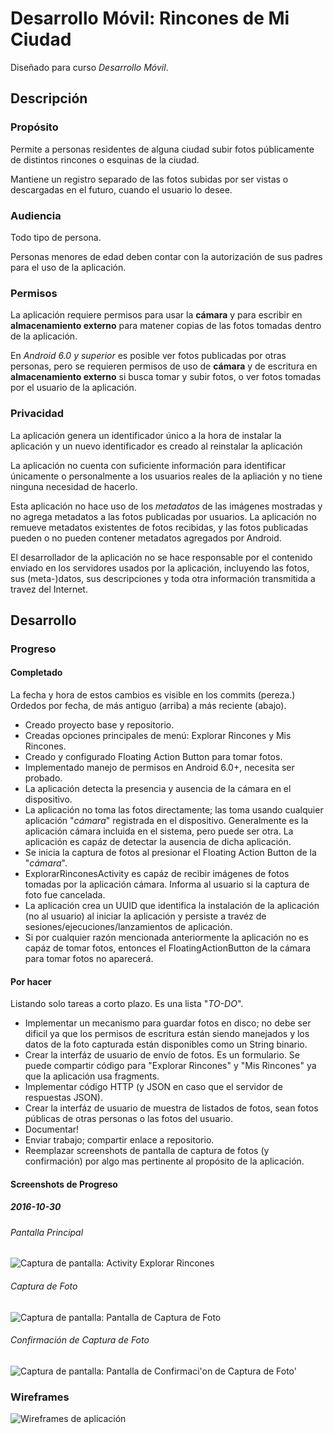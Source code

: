 Desarrollo Móvil: Rincones de Mi Ciudad
=======================================

Diseñado para curso *Desarrollo Móvil*.

Descripción
-----------

### Propósito

Permite a personas residentes de alguna ciudad subir fotos públicamente de distintos rincones o esquinas de la ciudad.

Mantiene un registro separado de las fotos subidas por ser vistas o descargadas en el futuro, cuando el usuario lo desee.

### Audiencia

Todo tipo de persona.

Personas menores de edad deben contar con la autorización de sus padres para el uso de la aplicación.

### Permisos

La aplicación requiere permisos para usar la **cámara** y para escribir en **almacenamiento externo** para matener copias de las fotos tomadas dentro de la aplicación.

En *Android 6.0 y superior* es posible ver fotos publicadas por otras personas, pero se requieren permisos de uso de **cámara** y de escritura en **almacenamiento externo** si busca tomar y subir fotos, o ver fotos tomadas por el usuario de la aplicación.

### Privacidad

La aplicación genera un identificador único a la hora de instalar la aplicación y un nuevo identificador es creado al reinstalar la aplicación

La aplicación no cuenta con suficiente información para identificar únicamente o personalmente a los usuarios reales de la apliación y no tiene ninguna necesidad de hacerlo.

Esta aplicación no hace uso de los *metadatos* de las imágenes mostradas y no agrega metadatos a las fotos publicadas por usuarios. La aplicación no remueve metadatos existentes de fotos recibidas, y las fotos publicadas pueden o no pueden contener metadatos agregados por Android.

El desarrollador de la aplicación no se hace responsable por el contenido enviado en los servidores usados por la aplicación, incluyendo las fotos, sus (meta-)datos, sus descripciones y toda otra información transmitida a travez del Internet.

Desarrollo
----------

### Progreso

#### Completado

La fecha y hora de estos cambios es visible en los commits (pereza.) Ordedos por fecha, de más antiguo (arriba) a más reciente (abajo).

* Creado proyecto base y repositorio.
* Creadas opciones principales de menú: Explorar Rincones y Mis Rincones.
* Creado y configurado Floating Action Button para tomar fotos.
* Implementado manejo de permisos en Android 6.0+, necesita ser probado.
* La aplicación detecta la presencia y ausencia de la cámara en el dispositivo.
* La aplicación no toma las fotos directamente; las toma usando cualquier aplicación "*cámara*" registrada en el dispositivo. Generalmente es la aplicación cámara incluida en el sistema, pero puede ser otra. La aplicación es capáz de detectar la ausencia de dicha aplicación.
* Se inicia la captura de fotos al presionar el Floating Action Button de la "*cámara*".
* ExplorarRinconesActivity es capáz de recibir imágenes de fotos tomadas por la aplicación cámara. Informa al usuario si la captura de foto fue cancelada.
* La aplicación crea un UUID que identifica la instalación de la aplicación (no al usuario) al iniciar la aplicación y persiste a travéz de sesiones/ejecuciones/lanzamientos de aplicación.
* Si por cualquier razón mencionada anteriormente la aplicación no es capáz de tomar fotos, entonces el FloatingActionButton de la cámara para tomar fotos no aparecerá.

#### Por hacer

Listando solo tareas a corto plazo. Es una lista "*TO-DO*".

* Implementar un mecanismo para guardar fotos en disco; no debe ser dificil ya que los permisos de escritura están siendo manejados y los datos de la foto capturada están disponibles como un String binario.
* Crear la interfáz de usuario de envío de fotos. Es un formulario. Se puede compartir código para "Explorar Rincones" y "Mis Rincones" ya que la aplicación usa fragments.
* Implementar código HTTP (y JSON en caso que el servidor de respuestas JSON).
* Crear la interfáz de usuario de muestra de listados de fotos, sean fotos públicas de otras personas o las fotos del usuario.
* Documentar!
* Enviar trabajo; compartir enlace a repositorio.
* Reemplazar screenshots de pantalla de captura de fotos (y confirmación) por algo mas pertinente al propósito de la aplicación.

#### Screenshots de Progreso

##### 2016-10-30

###### Pantalla Principal

![Captura de pantalla: Activity Explorar Rincones](https://dl.dropboxusercontent.com/u/92267203/Static/uni/Desarrollo%20M%C3%B3vil/RinconesDeMiCiudad/screenshots/2016-10-30-explorar-rincones.png)

###### Captura de Foto

![Captura de pantalla: Pantalla de Captura de Foto](https://dl.dropboxusercontent.com/u/92267203/Static/uni/Desarrollo%20M%C3%B3vil/RinconesDeMiCiudad/screenshots/2016-10-30-captura-de-foto.png)

###### Confirmación de Captura de Foto

![Captura de pantalla: Pantalla de Confirmaci'on de Captura de Foto'](https://dl.dropboxusercontent.com/u/92267203/Static/uni/Desarrollo%20M%C3%B3vil/RinconesDeMiCiudad/screenshots/2016-10-30-confirmacion-foto.png)

### Wireframes

![Wireframes de aplicación](https://dl.dropboxusercontent.com/u/92267203/Static/uni/Desarrollo%20M%C3%B3vil/RinconesDeMiCiudad/wireframes/2016-10-30-wireframe.png)